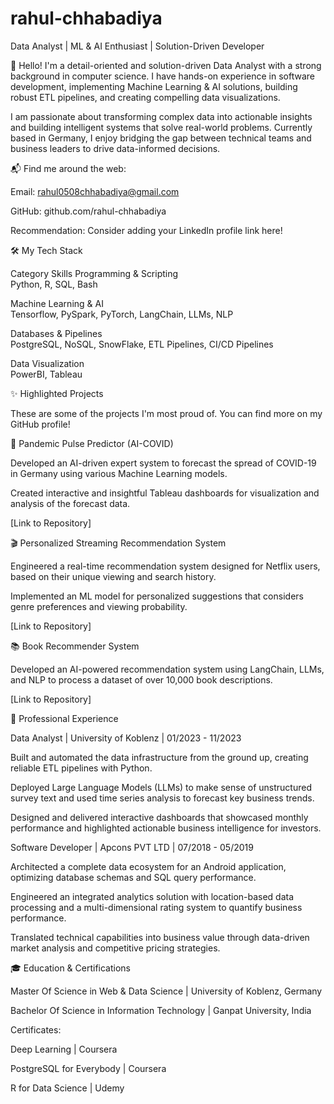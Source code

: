# rahul-chhabadiya
Data Analyst | ML & AI Enthusiast | Solution-Driven Developer

👋 Hello! I'm a detail-oriented and solution-driven Data Analyst with a strong background in computer science. I have hands-on experience in software development, implementing Machine Learning & AI solutions, building robust ETL pipelines, and creating compelling data visualizations.




I am passionate about transforming complex data into actionable insights and building intelligent systems that solve real-world problems. Currently based in Germany, I enjoy bridging the gap between technical teams and business leaders to drive data-informed decisions.


📬 Find me around the web:

Email: rahul0508chhabadiya@gmail.com 

GitHub: github.com/rahul-chhabadiya 

Recommendation: Consider adding your LinkedIn profile link here!

🛠️ My Tech Stack

Category	Skills
Programming & Scripting		
Python, R, SQL, Bash 


Machine Learning & AI		
Tensorflow, PySpark, PyTorch, LangChain, LLMs, NLP 


Databases & Pipelines		
PostgreSQL, NoSQL, SnowFlake, ETL Pipelines, CI/CD Pipelines 

Data Visualization		
PowerBI, Tableau 

✨ Highlighted Projects

These are some of the projects I'm most proud of. You can find more on my GitHub profile!

🦠 Pandemic Pulse Predictor (AI-COVID)

Developed an AI-driven expert system to forecast the spread of COVID-19 in Germany using various Machine Learning models.

Created interactive and insightful Tableau dashboards for visualization and analysis of the forecast data.

[Link to Repository]

🎬 Personalized Streaming Recommendation System

Engineered a real-time recommendation system designed for Netflix users, based on their unique viewing and search history.

Implemented an ML model for personalized suggestions that considers genre preferences and viewing probability.

[Link to Repository]

📚 Book Recommender System

Developed an AI-powered recommendation system using LangChain, LLMs, and NLP to process a dataset of over 10,000 book descriptions.

[Link to Repository]

💼 Professional Experience

Data Analyst | University of Koblenz | 01/2023 - 11/2023 

Built and automated the data infrastructure from the ground up, creating reliable ETL pipelines with Python.

Deployed Large Language Models (LLMs) to make sense of unstructured survey text and used time series analysis to forecast key business trends.

Designed and delivered interactive dashboards that showcased monthly performance and highlighted actionable business intelligence for investors.

Software Developer | Apcons PVT LTD | 07/2018 - 05/2019 

Architected a complete data ecosystem for an Android application, optimizing database schemas and SQL query performance.

Engineered an integrated analytics solution with location-based data processing and a multi-dimensional rating system to quantify business performance.

Translated technical capabilities into business value through data-driven market analysis and competitive pricing strategies.

🎓 Education & Certifications

Master Of Science in Web & Data Science | University of Koblenz, Germany 

Bachelor Of Science in Information Technology | Ganpat University, India 

Certificates:

Deep Learning | Coursera 

PostgreSQL for Everybody | Coursera 

R for Data Science | Udemy 
